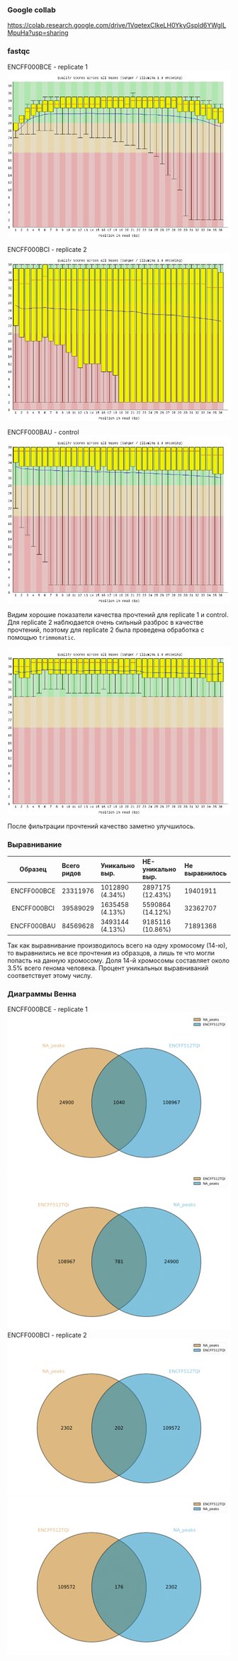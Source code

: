### Google collab


https://colab.research.google.com/drive/1VqetexCIkeLH0YkyGspld6YWgILMpuHa?usp=sharing

### fastqc

ENCFF000BCE - replicate 1
![Alt text](/imgs/BCE.png?raw=true "Optional Title")

ENCFF000BCI - replicate 2
![Alt text](/imgs/BCI.png?raw=true "Optional Title")

ENCFF000BAU - control
![Alt text](/imgs/BAU.png?raw=true "Optional Title")

Видим хорошие показатели качества прочтений для replicate 1 и control. Для
replicate 2 наблюдается очень сильный разброс в качестве прочтений, поэтому для
replicate 2 была проведена обработка с помощью `trimmomatic`.

![Alt text](/imgs/BCI_filtered.png?raw=true "Optional Title")

После фильтрации прочтений качество заметно улучшилось.

### Выравнивание

|  Образец    | Всего ридов | Уникально выр.  | НЕ-уникально выр. | Не выравнилось |
|:-----------:|:------------|:----------------|:------------------|:-------------- |
| ENCFF000BCE | 23311976    | 1012890 (4.34%) | 2897175 (12.43%)  | 19401911       |
| ENCFF000BCI | 39589029    | 1635458 (4.13%) | 5590864 (14.12%)  | 32362707       |
| ENCFF000BAU | 84569628    | 3493144 (4.13%) | 9185116 (10.86%)  | 71891368       |

Так как выравнивание производилось всего на одну хромосому (14-ю), то выравнились не все прочтения
из образцов, а лишь те что могли попасть на данную хромосому. Доля 14-й хромосомы составляет около 3.5% всего генома человека. Процент уникальных выравниваний соответствует этому числу.  

### Диаграммы Венна
ENCFF000BCE - replicate 1
![Alt text](/imgs/BCE_.png?raw=true "Optional Title")
![Alt text](/imgs/_BCE.png?raw=true "Optional Title")
ENCFF000BCI - replicate 2
![Alt text](/imgs/BCI_.png?raw=true "Optional Title")
![Alt text](/imgs/_BCI.png?raw=true "Optional Title")
